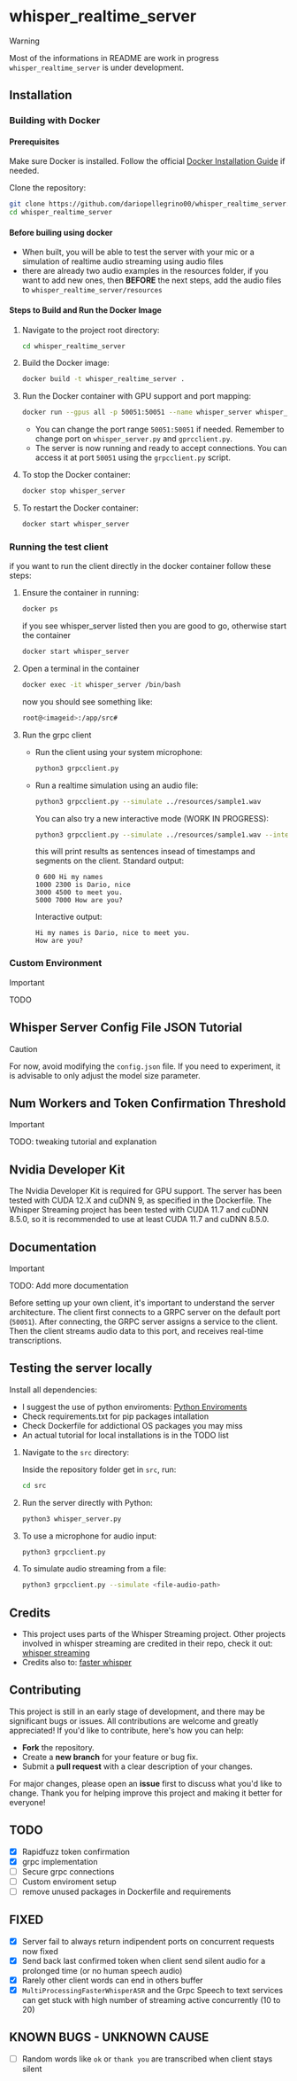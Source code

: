 # whisper\_realtime\_server


> [!WARNING]
> Most of the informations in README are work in progress `whisper_realtime_server` is under development.

## Installation

### Building with Docker

#### Prerequisites

Make sure Docker is installed. Follow the official [Docker Installation Guide](https://docs.docker.com/get-docker/) if needed.

Clone the repository:

```bash
git clone https://github.com/dariopellegrino00/whisper_realtime_server.git
cd whisper_realtime_server
```

#### Before builing using docker

- When built, you will be able to test the server with your mic or a simulation of realtime audio streaming using audio files
- there are already two audio examples in the resources folder, if you want to add new ones, then **BEFORE** the next steps, add the audio files to `whisper_realtime_server/resources`

#### Steps to Build and Run the Docker Image

1. Navigate to the project root directory:

   ```bash
   cd whisper_realtime_server
   ```

2. Build the Docker image:

   ```bash
   docker build -t whisper_realtime_server .
   ```

3. Run the Docker container with GPU support and port mapping:

   ```bash
   docker run --gpus all -p 50051:50051 --name whisper_server whisper_realtime_server
   ```
   - You can change the port range `50051:50051` if needed. Remember to change port on `whisper_server.py` and `gprcclient.py`.
   - The server is now running and ready to accept connections. You can access it at port `50051` using the `grpcclient.py` script.

4. To stop the Docker container:

   ```bash
   docker stop whisper_server
   ```

5. To restart the Docker container:

   ```bash
   docker start whisper_server
   ```

### Running the test client

if you want to run the client directly in the docker container follow these steps:

1. Ensure the container in running:

   ```bash
   docker ps 
   ```

   if you see whisper_server listed then you are good to go, otherwise start the container 

   ```bash
   docker start whisper_server
   ```

2. Open a terminal in the container
   
   ```bash
   docker exec -it whisper_server /bin/bash 
   ```

   now you should see something like:
   
   ```bash
   root@<imageid>:/app/src# 
   ```

3. Run the grpc client

   - Run the client using your system microphone:
      ```bash
      python3 grpcclient.py 
      ```
   - Run a realtime simulation using an audio file:
      ```bash
      python3 grpcclient.py --simulate ../resources/sample1.wav 
      ```
      You can also try a new interactive mode (WORK IN PROGRESS):

      ```bash
      python3 grpcclient.py --simulate ../resources/sample1.wav --interactive
      ```
      this will print results as sentences insead of timestamps and segments on the client. 
      Standard output:

      ```
      0 600 Hi my names
      1000 2300 is Dario, nice 
      3000 4500 to meet you.
      5000 7000 How are you?
      ``` 
      Interactive output:

      ```
      Hi my names is Dario, nice to meet you. 
      How are you? 
      ```

### Custom Environment

> [!IMPORTANT]
> TODO 

## Whisper Server Config File JSON Tutorial

> [!CAUTION]
> For now, avoid modifying the `config.json` file. If you need to experiment, it is advisable to only adjust the model size parameter.

## Num Workers and Token Confirmation Threshold

> [!IMPORTANT]
> TODO: tweaking tutorial and explanation

## Nvidia Developer Kit

The Nvidia Developer Kit is required for GPU support. The server has been tested with CUDA 12.X and cuDNN 9, as specified in the Dockerfile. The Whisper Streaming project has been tested with CUDA 11.7 and cuDNN 8.5.0, so it is recommended to use at least CUDA 11.7 and cuDNN 8.5.0.&#x20;

## Documentation

> [!IMPORTANT]
> TODO: Add more documentation

Before setting up your own client, it's important to understand the server architecture. The client first connects to a GRPC server on the default port (`50051`). After connecting, the GRPC server assigns a service to the client. Then the client streams audio data to this port, and receives real-time transcriptions.&#x20;

## Testing the server locally

Install all dependencies: 
- I suggest the use of python enviroments: [Python Enviroments](https://docs.python.org/3/library/venv.html)
- Check requirements.txt for pip packages intallation
- Check Dockerfile for addictional OS packages you may miss
- An actual tutorial for local installations is in the TODO list

1. Navigate to the `src` directory:

   Inside the repository folder get in `src`, run:
   ```bash
   cd src
   ```

2. Run the server directly with Python:

   ```bash
   python3 whisper_server.py
   ```

3. To use a microphone for audio input:

   ```bash
   python3 grpcclient.py
   ```

4. To simulate audio streaming from a file:

   ```bash
   python3 grpcclient.py --simulate <file-audio-path> 
   ```
## Credits

- This project uses parts of the Whisper Streaming project. Other projects involved in whisper streaming are credited in their repo, check it out: [whisper streaming](https://github.com/ufal/whisper_streaming)
- Credits also to: [faster whisper](https://github.com/SYSTRAN/faster-whisper)

## Contributing

This project is still in an early stage of development, and there may be significant bugs or issues. All contributions are welcome and greatly appreciated!
If you'd like to contribute, here's how you can help:

- **Fork** the repository.
- Create a **new branch** for your feature or bug fix.
- Submit a **pull request** with a clear description of your changes.

For major changes, please open an **issue** first to discuss what you'd like to change.
Thank you for helping improve this project and making it better for everyone!

## TODO
- [x] Rapidfuzz token confirmation 
- [x] grpc implementation
- [ ] Secure grpc connections
- [ ] Custom enviroment setup
- [ ] remove unused packages in Dockerfile and requirements 

## FIXED 
- [x] Server fail to always return indipendent ports on concurrent requests now fixed
- [x] Send back last confirmed token when client send silent audio for a prolonged time (or no human speech audio)
- [x] Rarely other client words can end in others buffer 
- [x] `MultiProcessingFasterWhisperASR` and the Grpc Speech to text services can get stuck with high number of streaming active concurrently (10 to 20)

## KNOWN BUGS - UNKNOWN CAUSE
- [ ] Random words like `ok` or `thank you` are transcribed when client stays silent 
